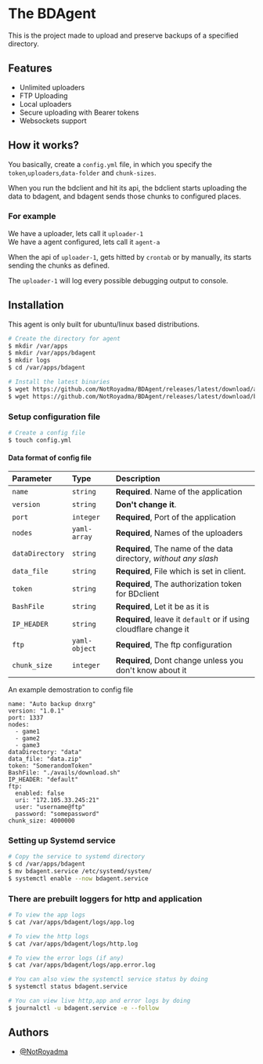 
# The BDAgent

This is the project made to upload and preserve backups of a specified directory.


## Features

- Unlimited uploaders
- FTP Uploading
- Local uploaders
- Secure uploading with Bearer tokens
- Websockets support

## How it works?

You basically, create a `config.yml` file, in which you specify the `token`,`uploaders`,`data-folder` and `chunk-sizes`.

When you run the bdclient and hit its api, the bdclient starts uploading the data to bdagent, and bdagent sends those chunks to configured places.

### For example
We have a uploader, lets call it `uploader-1`\
We have a agent configured, lets call it `agent-a`

When the api of `uploader-1`, gets hitted by `crontab` or by manually, its starts sending the chunks as defined.

The `uploader-1` will log every possible debugging output to console.


## Installation

This agent is only built for ubuntu/linux based distributions.

```bash
# Create the directory for agent
$ mkdir /var/apps
$ mkdir /var/apps/bdagent
$ mkdir logs
$ cd /var/apps/bdagent

# Install the latest binaries
$ wget https://github.com/NotRoyadma/BDAgent/releases/latest/download/agent
$ wget https://github.com/NotRoyadma/BDAgent/releases/latest/download/bdagent.service
```

### Setup configuration file

```bash
# Create a config file
$ touch config.yml
```

#### Data format of config file

| Parameter | Type     | Description                       |
| :-------- | :------- | :-------------------------------- |
| `name`      | `string` | **Required**. Name of the application |
| `version`      | `string` | **Don't change it**. |
| `port`      | `integer` | **Required**, Port of the application |
| `nodes`      | `yaml-array` | **Required**, Names of the uploaders  |
| `dataDirectory`      | `string` | **Required**, The name of the data directory, *without any slash*  |
| `data_file`      | `string` | **Required**, File which is set in client.  |
| `token`      | `string` | **Required**, The authorization token for BDclient  |
| `BashFile`      | `string` | **Required**, Let it be as it is  |
| `IP_HEADER`      | `string` | **Required**, leave it `default` or if using cloudflare change it  |
| `ftp`      | `yaml-object` | **Required**, The ftp configuration  |
| `chunk_size`      | `integer` | **Required**, Dont change unless you don't know about it  |

An example demostration to config file
```
name: "Auto backup dnxrg"
version: "1.0.1"
port: 1337
nodes: 
  - game1
  - game2
  - game3
dataDirectory: "data"
data_file: "data.zip"
token: "SomerandomToken"
BashFile: "./avails/download.sh"
IP_HEADER: "default"
ftp: 
  enabled: false
  uri: "172.105.33.245:21"
  user: "username@ftp"
  password: "somepassword"
chunk_size: 4000000
```
### Setting up Systemd service
```bash
# Copy the service to systemd directory
$ cd /var/apps/bdagent
$ mv bdagent.service /etc/systemd/system/
$ systemctl enable --now bdagent.service
```

### There are prebuilt loggers for http and application
```bash
# To view the app logs
$ cat /var/apps/bdagent/logs/app.log

# To view the http logs
$ cat /var/apps/bdagent/logs/http.log

# To view the error logs (if any)
$ cat /var/apps/bdagent/logs/app.error.log

# You can also view the systemctl service status by doing
$ systemctl status bdagent.service

# You can view live http,app and error logs by doing
$ journalctl -u bdagent.service -e --follow
```


## Authors

- [@NotRoyadma](https://www.github.com/NotRoyadma)

